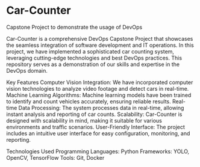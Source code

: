 # Car-Counter
Capstone Project to demonstrate the usage of DevOps

Car-Counter is a comprehensive DevOps Capstone Project that showcases the seamless integration of software development and IT operations. In this project, we have implemented a sophisticated car counting system, leveraging cutting-edge technologies and best DevOps practices. This repository serves as a demonstration of our skills and expertise in the DevOps domain.

Key Features
Computer Vision Integration: We have incorporated computer vision technologies to analyze video footage and detect cars in real-time.
Machine Learning Algorithms: Machine learning models have been trained to identify and count vehicles accurately, ensuring reliable results.
Real-time Data Processing: The system processes data in real-time, allowing instant analysis and reporting of car counts.
Scalability: Car-Counter is designed with scalability in mind, making it suitable for various environments and traffic scenarios.
User-Friendly Interface: The project includes an intuitive user interface for easy configuration, monitoring, and reporting.

Technologies Used
Programming Languages: Python
Frameworks: YOLO, OpenCV, TensorFlow
Tools: Git, Docker



